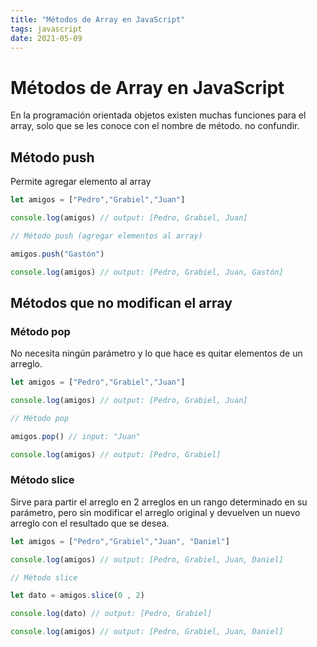 ```yaml
---
title: "Métodos de Array en JavaScript"
tags: javascript
date: 2021-05-09
---
```


# Métodos de Array en JavaScript

En la programación orientada objetos existen muchas funciones para el array, solo que se les conoce con el nombre de método. no confundir.

## Método push
Permite agregar elemento al array

````js
let amigos = ["Pedro","Grabiel","Juan"]

console.log(amigos) // output: [Pedro, Grabiel, Juan]

// Método push (agregar elementos al array)

amigos.push("Gastón")

console.log(amigos) // output: [Pedro, Grabiel, Juan, Gastón]
````

## Métodos que no modifican el array
### Método pop
No necesita ningún parámetro y lo que hace es quitar elementos de un arreglo.

````js
let amigos = ["Pedro","Grabiel","Juan"]

console.log(amigos) // output: [Pedro, Grabiel, Juan]

// Método pop

amigos.pop() // input: "Juan"

console.log(amigos) // output: [Pedro, Grabiel]
````

### Método slice
Sirve para partir el arreglo en 2 arreglos en un rango determinado en su parámetro, pero sin modificar el arreglo original y devuelven un nuevo arreglo con el resultado que se desea.

````js
let amigos = ["Pedro","Grabiel","Juan", "Daniel"]

console.log(amigos) // output: [Pedro, Grabiel, Juan, Daniel]

// Método slice

let dato = amigos.slice(0 , 2) 

console.log(dato) // output: [Pedro, Grabiel]

console.log(amigos) // output: [Pedro, Grabiel, Juan, Daniel]
````